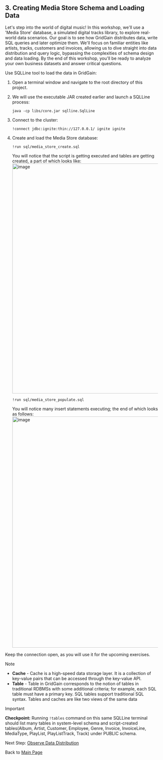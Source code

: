 ## 3. Creating Media Store Schema and Loading Data

Let's step into the world of digital music! In this workshop, we'll use a 'Media Store' database, a simulated digital tracks library, to explore real-world data scenarios. Our goal is to see how GridGain distributes data, write SQL queries and later optimize them. We'll focus on familiar entities like artists, tracks, customers and invoices, allowing us to dive straight into data distribution and query logic, bypassing the complexities of schema design and data loading. By the end of this workshop, you'll be ready to analyze your own business datasets and answer critical questions.

Use SQLLine tool to load the data in GridGain:

1. Open a terminal window and navigate to the root directory of this project.
   
2. We will use the executable JAR created earlier and launch a SQLLine process:
 
    <pre><code>java -cp libs/core.jar sqlline.SqlLine</code></pre>
    
   
3. Connect to the cluster:
   <pre><code>!connect jdbc:ignite:thin://127.0.0.1/ ignite ignite</code></pre>


4. Create and load the Media Store database:
    <pre><code>!run sql/media_store_create.sql</code></pre>

   You will notice that the script is getting executed and tables are getting created, a part of which looks like:
   <img width="757" alt="image" src="https://github.com/user-attachments/assets/a47ba77a-e273-4a02-882c-da35796cae28" />

    <pre><code>!run sql/media_store_populate.sql</code></pre>
   
   You will notice many insert statements executing; the end of which looks as follows:
   <img width="761" alt="image" src="https://github.com/user-attachments/assets/063b9413-4a5d-43c7-9796-dfb684574876" />

Keep the connection open, as you will use it for the upcoming exercises.
> [!note]
> - __Cache__ - Cache is a high-speed data storage layer. It is a collection of key-value pairs that can be accessed through the key-value API.
> - __Table__ - Table in GridGain corresponds to the notion of tables in traditional RDBMSs with some additional criteria; for example, each SQL table must have a primary key. SQL tables support traditional SQL syntax. Tables and caches are like two views of the same data

> [!important]
> **Checkpoint:** Running `!tables` command on this same SQLLine terminal should list many tables in system-level schema and script-created tables(Album, Artist, Customer, Employee, Genre, Invoice, InvoiceLine, MediaType, PlayList, PlayListTrack, Track) under PUBLIC schema.

Next Step: [Observe Data Distribution](PartitionedData.md)

Back to [Main Page](../README.md/#step-by-step-guide)
